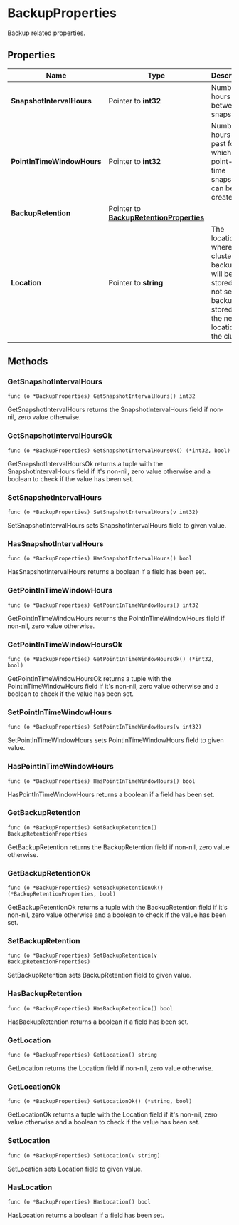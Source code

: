 # BackupProperties

Backup related properties. 


## Properties

|Name | Type | Description | Notes|
|------------ | ------------- | ------------- | -------------|
|**SnapshotIntervalHours** | Pointer to **int32** | Number of hours between snapshots.  | [optional] [default to 24]|
|**PointInTimeWindowHours** | Pointer to **int32** | Number of hours in the past for which a point-in-time snapshot can be created.  | [optional] |
|**BackupRetention** | Pointer to [**BackupRetentionProperties**](BackupRetentionProperties.md) |  | [optional] |
|**Location** | Pointer to **string** | The location where the cluster backups will be stored. If not set, the backup is stored in the nearest location of the cluster.  | [optional] |

## Methods


### GetSnapshotIntervalHours

`func (o *BackupProperties) GetSnapshotIntervalHours() int32`

GetSnapshotIntervalHours returns the SnapshotIntervalHours field if non-nil, zero value otherwise.

### GetSnapshotIntervalHoursOk

`func (o *BackupProperties) GetSnapshotIntervalHoursOk() (*int32, bool)`

GetSnapshotIntervalHoursOk returns a tuple with the SnapshotIntervalHours field if it's non-nil, zero value otherwise
and a boolean to check if the value has been set.

### SetSnapshotIntervalHours

`func (o *BackupProperties) SetSnapshotIntervalHours(v int32)`

SetSnapshotIntervalHours sets SnapshotIntervalHours field to given value.

### HasSnapshotIntervalHours

`func (o *BackupProperties) HasSnapshotIntervalHours() bool`

HasSnapshotIntervalHours returns a boolean if a field has been set.

### GetPointInTimeWindowHours

`func (o *BackupProperties) GetPointInTimeWindowHours() int32`

GetPointInTimeWindowHours returns the PointInTimeWindowHours field if non-nil, zero value otherwise.

### GetPointInTimeWindowHoursOk

`func (o *BackupProperties) GetPointInTimeWindowHoursOk() (*int32, bool)`

GetPointInTimeWindowHoursOk returns a tuple with the PointInTimeWindowHours field if it's non-nil, zero value otherwise
and a boolean to check if the value has been set.

### SetPointInTimeWindowHours

`func (o *BackupProperties) SetPointInTimeWindowHours(v int32)`

SetPointInTimeWindowHours sets PointInTimeWindowHours field to given value.

### HasPointInTimeWindowHours

`func (o *BackupProperties) HasPointInTimeWindowHours() bool`

HasPointInTimeWindowHours returns a boolean if a field has been set.

### GetBackupRetention

`func (o *BackupProperties) GetBackupRetention() BackupRetentionProperties`

GetBackupRetention returns the BackupRetention field if non-nil, zero value otherwise.

### GetBackupRetentionOk

`func (o *BackupProperties) GetBackupRetentionOk() (*BackupRetentionProperties, bool)`

GetBackupRetentionOk returns a tuple with the BackupRetention field if it's non-nil, zero value otherwise
and a boolean to check if the value has been set.

### SetBackupRetention

`func (o *BackupProperties) SetBackupRetention(v BackupRetentionProperties)`

SetBackupRetention sets BackupRetention field to given value.

### HasBackupRetention

`func (o *BackupProperties) HasBackupRetention() bool`

HasBackupRetention returns a boolean if a field has been set.

### GetLocation

`func (o *BackupProperties) GetLocation() string`

GetLocation returns the Location field if non-nil, zero value otherwise.

### GetLocationOk

`func (o *BackupProperties) GetLocationOk() (*string, bool)`

GetLocationOk returns a tuple with the Location field if it's non-nil, zero value otherwise
and a boolean to check if the value has been set.

### SetLocation

`func (o *BackupProperties) SetLocation(v string)`

SetLocation sets Location field to given value.

### HasLocation

`func (o *BackupProperties) HasLocation() bool`

HasLocation returns a boolean if a field has been set.



